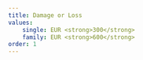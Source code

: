 ```yaml
---
title: Damage or Loss
values:
    single: EUR <strong>300</strong>
    family: EUR <strong>600</strong>
order: 1
---
```

